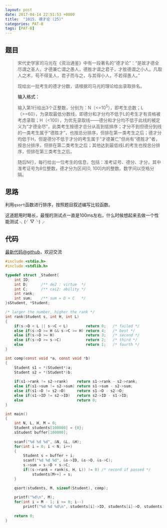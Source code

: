 ```yaml
---
layout: post
date: 2017-04-14 22:51:53 +0800
title:  "1015. 德才论 (25)"
categories: PAT-B
tags: [PAT-B]
---
```


## 题目

> <div id="problemContent">
> <p>
> 宋代史学家司马光在《资治通鉴》中有一段著名的“德才论”：“是故才德全尽谓之圣人，才德兼亡谓之愚人，德胜才谓之君子，才胜德谓之小人。凡取人之术，苟不得圣人，君子而与之，与其得小人，不若得愚人。”
> </p>
> <p>
> 现给出一批考生的德才分数，请根据司马光的理论给出录取排名。
> </p>
> <p><b>
> 输入格式：
> </b></p>
> <p>输入第1行给出3个正整数，分别为：N（&lt;=10<sup>5</sup>），即考生总数；L（&gt;=60），为录取最低分数线，即德分和才分均不低于L的考生才有资格被考虑录取；H（&lt;100），为优先录取线——德分和才分均不低于此线的被定义为“才德全尽”，此类考生按德才总分从高到低排序；才分不到但德分到线的一类考生属于“德胜才”，也按总分排序，但排在第一类考生之后；德才分均低于H，但是德分不低于才分的考生属于“才德兼亡”但尚有“德胜才”者，按总分排序，但排在第二类考生之后；其他达到最低线L的考生也按总分排序，但排在第三类考生之后。
> </p>
> <p>随后N行，每行给出一位考生的信息，包括：准考证号、德分、才分，其中准考证号为8位整数，德才分为区间[0, 100]内的整数。数字间以空格分隔。</p>
> </div>

## 思路

利用`qsort`函数进行排序，按照题目叙述编写比较函数。

这道题用时略长，最慢的测试点一直是100ms左右，什么时候想起来去做一个性能测试 ╮(╯▽╰)╭

## 代码

[最新代码@github](https://github.com/OliverLew/PAT/blob/master/PATBasic/1015.c)，欢迎交流
```c
#include <stdio.h>
#include <stdlib.h>

typedef struct _Student{
    int ID;
    int D;      /** de2 : virtue  */
    int C;      /** cai2: ability */
    int rank;
    int sum;    /** sum = D + C   */
}sStudent, *Student;

/* larger the number, higher the rank */
int rank(Student s, int H, int L)
{
    if(s->D < L || s->C < L)        return 0;   /* failed */
    else if(s->D >= H && s->C >= H) return 4;   /* best */
    else if(s->D >= H)              return 3;   /* second */
    else if(s->D >= s->C)           return 2;   /* third */
    else                            return 1;   /* fourth */
}

int comp(const void *a, const void *b)
{
    Student s1 = *(Student*)a;
    Student s2 = *(Student*)b;
    
    if(s1->rank != s2->rank)    return s1->rank - s2->rank;
    else if(s1->sum != s2->sum) return s1->sum - s2->sum;
    else if(s1->D != s2->D)     return s1->D - s2->D;
    else if(s1->ID != s2->ID)   return s2->ID - s1->ID;
    else                        return 0;
}

int main()
{
    int N, L, H, M = 0;
    Student students[100000] = {0};
    sStudent buffer[100000];
    
    scanf("%d %d %d", &N, &L, &H);
    for(int i = 0; i < N; i++)
    {
        Student s = buffer + i;
        scanf("%d %d %d", &s->ID, &s->D, &s->C); 
        s->sum = s->D + s->C;
        if((s->rank = rank(s, H, L)) != 0) /* record if passed */
            students[M++] = s;
    }

    qsort(students, M, sizeof(Student), comp);
    
    printf("%d\n", M);
    for(int i = M - 1; i >= 0; i--)
        printf("%d %d %d\n", students[i]->ID, students[i]->D, students[i]->C);
    
    return 0;
}

```